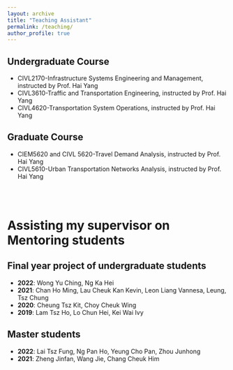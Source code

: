 ```yaml
---
layout: archive
title: "Teaching Assistant"
permalink: /teaching/
author_profile: true
---
```


## Undergraduate Course
- CIVL2170-Infrastructure Systems Engineering and Management, instructed by Prof. Hai Yang
- CIVL3610-Traffic and Transportation Engineering, instructed by Prof. Hai Yang
- CIVL4620-Transportation System Operations, instructed by Prof. Hai Yang

## Graduate Course
- CIEM5620 and CIVL 5620-Travel Demand Analysis, instructed by Prof. Hai Yang
- CIVL5610-Urban Transportation Networks Analysis, instructed by Prof. Hai Yang

<br>
<br>

# Assisting my supervisor on Mentoring students
## Final year project of undergraduate students
- **2022**: Wong Yu Ching, Ng Ka Hei
- **2021**: Chan Ho Ming, Lau Cheuk Kan Kevin, Leon Liang Vannesa, Leung, Tsz Chung
- **2020**: Cheung Tsz Kit, Choy Cheuk Wing
- **2019**: Lam Tsz Ho, Lo Chun Hei, Kei Wai Ivy


## Master students
- **2022**: Lai Tsz Fung, Ng Pan Ho, Yeung Cho Pan, Zhou Junhong
- **2021**: Zheng Jinfan, Wang Jie, Chang Cheuk Him
